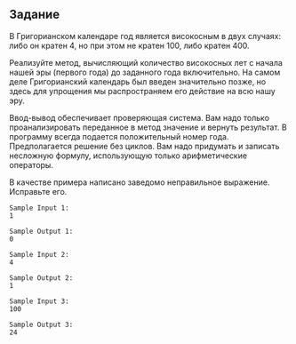 ## Задание

В Григорианском календаре год является високосным в двух 
случаях: либо он кратен 4, но при этом не кратен 100, 
либо кратен 400.

Реализуйте метод, вычисляющий количество високосных лет 
с начала нашей эры (первого года) до заданного года 
включительно. На самом деле Григорианский календарь был 
введен значительно позже, но здесь для упрощения мы 
распространяем его действие на всю нашу эру.

Ввод-вывод обеспечивает проверяющая система. Вам надо 
только проанализировать переданное в метод значение и 
вернуть результат. В программу всегда подается положительный 
номер года. Предполагается решение без циклов. Вам надо 
придумать и записать несложную формулу, использующую только 
арифметические операторы.

В качестве примера написано заведомо неправильное выражение. 
Исправьте его.
```
Sample Input 1:
1

Sample Output 1:
0
```
```
Sample Input 2:
4

Sample Output 2:
1
```
```
Sample Input 3:
100

Sample Output 3:
24
```